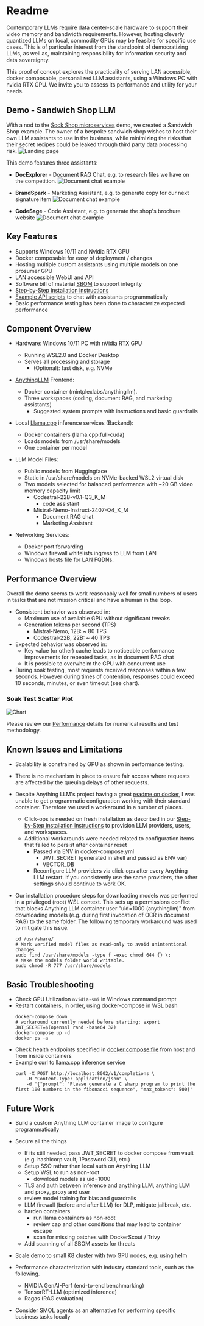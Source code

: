 # Readme
Contemporary LLMs require data center-scale hardware to support their video memory and bandwidth requirements. However, hosting cleverly quantized LLMs on local, commodity GPUs may be feasible for specific use cases. This is of particular interest from the standpoint of democratizing LLMs, as well as, maintaining responsibility for information security and data sovereignty. 

This proof of concept explores the practicality of serving LAN accessible, docker composable, personalized LLM assistants, using a Windows PC with nvidia RTX GPU. We invite you to assess its performance and utility for your needs.

## Demo - Sandwich Shop LLM
With a nod to the [Sock Shop microservices](https://github.com/microservices-demo/microservices-demo) demo, we created a Sandwich Shop example. The owner of a bespoke sandwich shop wishes to host their own LLM assistants to use in the business, while minimizing the risks that their secret recipes could be leaked through third party data processing risk.
![Landing page](demo_grafix/intro_screenshot.png)

This demo features three assistants:
- **DocExplorer** - Document RAG Chat, e.g. to research files we have on the competition.
![Document chat example](demo_grafix/RAG_Example.png)

- **BrandSpark** - Marketing Assistant, e.g. to generate copy for our next signature item
![Document chat example](demo_grafix/marketing_example.png)

- **CodeSage** - Code Assistant, e.g. to generate the shop's brochure website
![Document chat example](demo_grafix/code_example.png)

## Key Features
- Supports Windows 10/11 and Nvidia RTX GPU
- Docker composable for easy of deployment / changes
- Hosting multiple custom assistants using multiple models on one prosumer GPU 
- LAN accessible WebUI and API 
- Software bill of material [SBOM](SBOM.md) to support integrity
- [Step-by-Step installation instructions](Installation.md)
- [Example API scripts](API_Example/API_Example_readme.md) to chat with assistants programmatically
- Basic performance testing has been done to characterize expected performance

## Component Overview
- Hardware: Windows 10/11 PC with nVidia RTX GPU
    - Running WSL2.0 and Docker Desktop
    - Serves all processing and storage
        - (Optional): fast disk, e.g. NVMe

- [AnythingLLM](https://github.com/Mintplex-Labs/anything-llm) Frontend:
    - Docker container (mintplexlabs/anythingllm).
    - Three workspaces (coding, document RAG, and marketing assistants)
        - Suggested system prompts with instructions and basic guardrails

- Local [Llama.cpp](https://github.com/ggml-org/llama.cpp) inference services (Backend):
    - Docker containers (llama.cpp:full-cuda)
    - Loads models from /usr/share/models
    - One container per model

- LLM Model Files:
    - Public models from Huggingface
    - Static in /usr/share/models on NVMe-backed WSL2 virtual disk
    - Two models selected for balanced performance with ~20 GB video memory capacity limit
        - Codestral-22B-v0.1-Q3_K_M
            - code assistant
        - Mistral-Nemo-Instruct-2407-Q4_K_M 
            - Document RAG chat
            - Marketing Assistant

- Networking Services:
    - Docker port forwarding
    - Windows firewall whitelists ingress to LLM from LAN
    - Windows hosts file for LAN FQDNs.

## Performance Overview
Overall the demo seems to work reasonably well for small numbers of users in tasks that are not mission critical and have a human in the loop.
- Consistent behavior was observed in: 
    - Maximum use of available GPU without significant tweaks
    - Generation tokens per second (TPS)
        - Mistral-Nemo, 12B: ~ 80 TPS
        - Codestral-22B, 22B: ~ 40 TPS
- Expected behavior was observed in:
    - Key value (or other) cache leads to noticeable performance improvements for repeated tasks, as in document RAG chat
    - It is possible to overwhelm the GPU with concurrent use
- During soak testing, most requests received responses within a few seconds. However during times of contention, responses could exceed 10 seconds, minutes, or even timeout (see chart).

### Soak Test Scatter Plot
![Chart](./automated_performance_testing/scatter_plot.png)

Please review our [Performance](Performance.md) details for numerical results and test methodology.

## Known Issues and Limitations
- Scalability is constrained by GPU as shown in performance testing.

- There is no mechanism in place to ensure fair access where requests are affected by the queuing delays of other requests.

- Despite Anything LLM's project having a great [readme on docker](https://github.com/Mintplex-Labs/anything-llm/blob/master/docker/HOW_TO_USE_DOCKER.md), I was unable to get programmatic configuration working with their standard container. Therefore we used a workaround in a number of places.
    - Click-ops is needed on fresh installation as described in our [Step-by-Step installation instructions](Installation.md) to provision LLM providers, users, and workspaces.
    - Additional workarounds were needed related to configuration items that failed to persist after container reset
        - Passed via ENV in docker-compose.yml
            - JWT_SECRET (generated in shell and passed as ENV var)
            - VECTOR_DB
        - Reconfigure LLM providers via click-ops after every Anything LLM restart. If you consistently use the same providers, the other settings should continue to work OK.

- Our installation procedure steps for downloading models was performed in a privileged (root) WSL context. This sets up a permissions conflict that blocks Anything LLM container user "uid=1000 (anythingllm)" from downloading models (e.g. during first invocation of OCR in document RAG) to the same folder. The following temporary workaround was used to mitigate this issue.
    ```
    cd /usr/share/
    # Mark verified model files as read-only to avoid unintentional changes
    sudo find /usr/share/models -type f -exec chmod 644 {} \;
    # Make the models folder world writable. 
    sudo chmod -R 777 /usr/share/models
    ```

## Basic Troubleshooting
- Check GPU Utilization ```nvidia-smi``` in Windows command prompt
- Restart containers, in order, using docker-compose in WSL bash
    ```
    docker-compose down
    # workaround currently needed before starting: export JWT_SECRET=$(openssl rand -base64 32)
    docker-compose up -d
    docker ps -a
    ```
- Check health endpoints specified in [docker compose file](docker-compose.yml) from host and from inside containers
- Example curl to llama.cpp inference service
    ```
    curl -X POST http://localhost:8002/v1/completions \
        -H "Content-Type: application/json" \
        -d '{"prompt": "Please generate a C sharp program to print the first 100 numbers in the fibonacci sequence", "max_tokens": 500}'
    ```

## Future Work
- Build a custom Anything LLM container image to configure programmatically 

- Secure all the things
    - If its still needed, pass JWT_SECRET to docker compose from vault (e.g. hashicorp vault, 1Password CLI, etc.)
    - Setup SSO rather than local auth on Anything LLM
    - Setup WSL to run as non-root
        - download models as uid=1000
    - TLS and auth between inference and anything LLM, anything LLM and proxy, proxy and user
    - review model training for bias and guardrails
    - LLM firewall (before and after LLM) for DLP, mitigate jailbreak, etc.
    - harden containers
        - run llama containers as non-root
        - review cap and other conditions that may lead to container escape
        - scan for missing patches with DockerScout / Trivy
    - Add scanning of all SBOM assets for threats
 - Scale demo to small K8 cluster with two GPU nodes, e.g. using helm
 - Performance characterization with industry standard tools, such as the following. 
    - NVIDIA GenAI-Perf (end-to-end benchmarking)
    - TensorRT-LLM (optimized inference)
    - Ragas (RAG evaluation)
- Consider SMOL agents as an alternative for performing specific business tasks locally